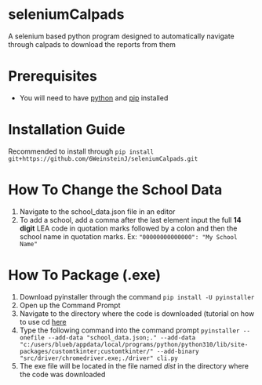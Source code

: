 # seleniumCalpads
A selenium based python program designed to automatically navigate through calpads to download the reports from them


# Prerequisites
- You will need to have [python](https://www.python.org/downloads/) and [pip](https://pip.pypa.io/en/stable/installation/) installed

# Installation Guide
Recommended to install through `pip install git+https://github.com/6WeinsteinJ/seleniumCalpads.git`

# How To Change the School Data
1. Navigate to the school_data.json file in an editor
2. To add a school, add a comma after the last element input the full **14 digit** LEA code in quotation marks followed by a colon and then the school name in quotation marks.
Ex: `"00000000000000": "My School Name"`


# How To Package (.exe)
1. Download pyinstaller through the command `pip install -U pyinstaller`
2. Open up the Command Prompt
3. Navigate to the directory where the code is downloaded (tutorial on how to use cd [here](https://www.howtogeek.com/659411/how-to-change-directories-in-command-prompt-on-windows-10/)
4. Type the following command into the command prompt `pyinstaller --onefile --add-data "school_data.json;." --add-data "c:/users/blueb/appdata/local/programs/python/python310/lib/site-packages/customtkinter;customtkinter/" --add-binary "src/driver/chromedriver.exe;./driver" cli.py`
5. The exe file will be located in the file named *dist* in the directory where the code was downloaded
